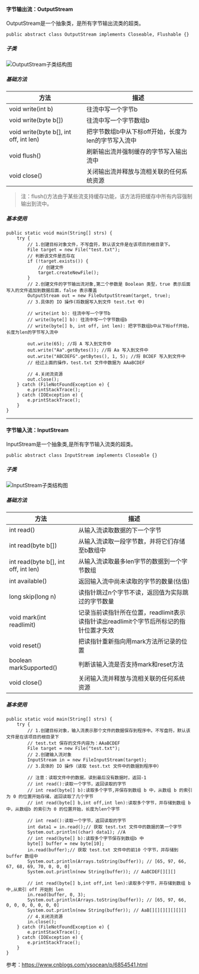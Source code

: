 #### 字节输出流：OutputStream
OutputStream是一个抽象类，是所有字节输出流类的超类。
```
public abstract class OutputStream implements Closeable, Flushable {}
```

##### 子类

![OutputStream子类结构图](https://note.youdao.com/yws/public/resource/4f2991b25ab7504fe4a24a4bdfaff4dc/xmlnote/WEBRESOURCEcfa47ce6868626836ae49ca5e6c328f8/5096)

##### 基础方法

方法 | 描述
---|---
void write(int b) | 往流中写一个字节b 
void write(byte b[]) | 往流中写一个字节数组b 
void write(byte b[], int off, int len) | 把字节数组b中从下标off开始，长度为len的字节写入流中
void flush() | 刷新输出流并强制缓存的字节写入输出流中
void close() | 关闭输出流并释放与流相关联的任何系统资源

> 注：flush()方法由于某些流支持缓存功能，该方法将把缓存中所有内容强制输出到流中。

##### 基本使用

```
public static void main(String[] strs) {
    try {
        // 1.创建目标对象文件，不写盘符，默认该文件是在该项目的根目录下。
        File target = new File("test.txt");
        // 判断该文件是否存在
        if (!target.exists()) {
            // 创建文件
            target.createNewFile();
        }
        // 2.创建文件的字节输出流对象,第二个参数是 Boolean 类型，true 表示后面写入的文件追加到数据后面，false 表示覆盖
        OutputStream out = new FileOutputStream(target, true);
        // 3.具体的 IO 操作(将数据写入到文件 test.txt 中)

        // write(int b): 往流中写一个字节b
        // write(byte[] b): 往流中写一个字节数组b
        // write(byte[] b, int off, int len): 把字节数组b中从下标off开始，长度为len的字节写入流中

        out.write(65); //将 A 写入到文件中
        out.write("Aa".getBytes()); //将 Aa 写入到文件中
        out.write("ABCDEFG".getBytes(), 1, 5); //将 BCDEF 写入到文件中
        // 经过上面的操作，test.txt 文件中数据为 AAaBCDEF

        // 4.关闭流资源
        out.close();
    } catch (FileNotFoundException e) {
        e.printStackTrace();
    } catch (IOException e) {
        e.printStackTrace();
    }
}
```


---

#### 字节输入流：InputStream
InputStream是一个抽象类,是所有字节输入流类的超类。
```
public abstract class InputStream implements Closeable {}
```

##### 子类

![InputStream子类结构图](https://note.youdao.com/yws/public/resource/4f2991b25ab7504fe4a24a4bdfaff4dc/xmlnote/WEBRESOURCE87f9453f06da41603fd0f629f7cdafa3/5094)

##### 基础方法

方法 | 描述
---|---
int read() | 从输入流读取数据的下一个字节
int read(byte b[]) | 从输入流读取一段字节数，并将它们存储至b数组中
int read(byte b[], int off, int len) | 从输入流读取最多len字节的数据到一个字节数组
int available() | 返回输入流中尚未读取的字节的数量(估值)
long skip(long n) | 读指针跳过n个字节不读，返回值为实际跳过的字节数量 
void mark(int readlimit) | 记录当前读指针所在位置，readlimit表示读指针读出readlimit个字节后所标记的指针位置才失效
void reset() | 把读指针重新指向用mark方法所记录的位置
boolean markSupported() | 判断该输入流是否支持mark和reset方法
void close() | 关闭输入流并释放与流相关联的任何系统资源

##### 基本使用

```
public static void main(String[] strs) {
    try {
        // 1.创建目标对象，输入流表示那个文件的数据保存到程序中。不写盘符，默认该文件是在该项目的根目录下
        // test.txt 保存的文件内容为：AAaBCDEF
        File target = new File("test.txt");
        // 2.创建输入流对象
        InputStream in = new FileInputStream(target);
        // 3.具体的 IO 操作（读取 test.txt 文件中的数据到程序中）

        // 注意：读取文件中的数据，读到最后没有数据时，返回-1
        // int read():读取一个字节，返回读取的字节
        // int read(byte[] b):读取多个字节,并保存到数组 b 中，从数组 b 的索引为 0 的位置开始存储，返回读取了几个字节
        // int read(byte[] b,int off,int len):读取多个字节，并存储到数组 b 中，从数组b 的索引为 0 的位置开始，长度为len个字节

        // int read():读取一个字节，返回读取的字节
        int data1 = in.read();// 获取 test.txt 文件中的数据的第一个字节
        System.out.println((char) data1); //A
        // int read(byte[] b):读取多个字节保存到数组b 中
        byte[] buffer = new byte[10];
        in.read(buffer);// 获取 test.txt 文件中的前10 个字节，并存储到 buffer 数组中
        System.out.println(Arrays.toString(buffer)); // [65, 97, 66, 67, 68, 69, 70, 0, 0, 0]
        System.out.println(new String(buffer)); // AaBCDEF[][][]

        // int read(byte[] b,int off,int len):读取多个字节，并存储到数组 b 中,从索引 off 开始到 len
        in.read(buffer, 0, 3);
        System.out.println(Arrays.toString(buffer)); // [65, 97, 66, 0, 0, 0, 0, 0, 0, 0]
        System.out.println(new String(buffer)); // AaB[][][][][][][]
        // 4.关闭流资源
        in.close();
    } catch (FileNotFoundException e) {
        e.printStackTrace();
    } catch (IOException e) {
        e.printStackTrace();
    }
}
```

参考：https://www.cnblogs.com/ysocean/p/6854541.html
